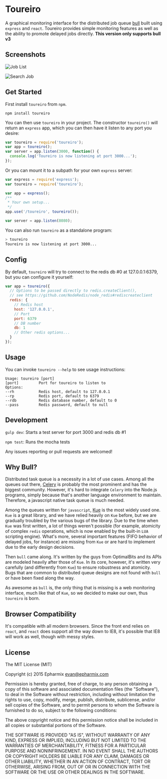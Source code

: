 # Toureiro


A graphical monitoring interface for the distributed job queue [bull](https://github.com/OptimalBits/bull) built using `express` and `react`. Toureiro provides simple monitoring features as well as the ability to promote delayed jobs directly. **This version only supports bull v3**

## Screenshots

![Job List](https://raw.githubusercontent.com/Epharmix/Toureiro/screenshots/public/screenshots/Job%20List.png "Job List")

![Search Job](https://raw.githubusercontent.com/Epharmix/Toureiro/screenshots/public/screenshots/Search%20Job.png "Search Job")

## Get Started

First install `toureiro` from `npm`.

```
npm install toureiro
```

You can then use `toureiro` in your project. The constructor `toureiro()` will return an `express` app, which you can then have it listen to any port you desire:

```javascript
var toureiro = require('toureiro');
var app = toureiro();
var server = app.listen(3000, function() {
  console.log('Toureiro is now listening at port 3000...');
});
```

Or you can mount it to a subpath for your own `express` server:

```javascript
var express = require('express');
var toureiro = require('toureiro');

var app = express();
/**
 * Your own setup...
 */
app.use('/toureiro', toureiro());

var server = app.listen(8080);
```

You can also run `toureiro` as a standalone program:

```bash
> toureiro
Toureiro is now listening at port 3000...
```

## Config

By default, `toureiro` will try to connect to the redis db #0 at 127.0.0.1:6379, but you can configure it yourself:

```javascript
var app = toureiro({
  // Options to be passed directly to redis.createClient(),
  // see https://github.com/NodeRedis/node_redis#rediscreateclient
  redis: {
    // Redis host
    host: '127.0.0.1',
    // Port
    port: 6379
    // DB number
    db: 1
    // Other redis options...
  }
});
```

## Usage

You can invoke `toureiro --help` to see usage instructions:

```
Usage: toureiro [port]
[port]         Port for toureiro to listen to
Options:
--rh           Redis host, default to 127.0.0.1
--rp           Redis port, default to 6379
--rdb          Redis database number, default to 0
--pass         Redis password, default to null
```

## Development

`gulp dev`: Starts a test server for port 3000 and redis db #1

`npm test`: Runs the mocha tests

Any issues reporting or pull requests are welcomed!

## Why Bull?

Distributed task queue is a necessity in a lot of use cases. Among all the queues out there, [Celery](http://www.celeryproject.org/) is probably the most prominent and has the biggest community. However, it's hard to integrate `Celery` into the Node.js programs, simply because that's another language environment to maintain. Therefore, a javascript native task queue is much needed.

Among the queues written for `javascript`, [Kue](https://github.com/Automattic/kue.git) is the most widely used one. `Kue` is a great library, and we have relied heavily on `Kue` before, but we are gradually troubled by the various bugs of the library. Due to the time when `Kue` was first written, a lot of things weren't possible (for example, atomicity of complex `redis` operations, which is now enabled by the built-in `LUA` scripting engine). What's more, several important features (FIFO behavior of delayed jobs, for instance) are missing from `Kue` or are hard to implement due to the early design decisions.

Then `bull` came along. It's written by the guys from OptimalBits and its APIs are modeled heavily after those of `Kue`. In its core, however, it's written very carefully (and differently from `Kue`) to ensure robustness and atomicity. Bugs that are common to distributed queue designs are not found with `bull` or have been fixed along the way.

As awesome as `bull` is, the only thing that is missing is a web monitoring interface, much like that of `Kue`, so we decided to make our own, thus `toureiro` is born.

## Browser Compatibility

It's compatible with all modern browsers. Since the front end relies on `react`, and `react` does support all the way down to IE8, it's possible that IE8 will work as well, though with messy styles.

## License

The MIT License (MIT)

Copyright (c) 2015 Epharmix <evan@epharmix.com>

Permission is hereby granted, free of charge, to any person obtaining a copy
of this software and associated documentation files (the "Software"), to deal
in the Software without restriction, including without limitation the rights
to use, copy, modify, merge, publish, distribute, sublicense, and/or sell
copies of the Software, and to permit persons to whom the Software is
furnished to do so, subject to the following conditions:

The above copyright notice and this permission notice shall be included in all
copies or substantial portions of the Software.

THE SOFTWARE IS PROVIDED "AS IS", WITHOUT WARRANTY OF ANY KIND, EXPRESS OR
IMPLIED, INCLUDING BUT NOT LIMITED TO THE WARRANTIES OF MERCHANTABILITY,
FITNESS FOR A PARTICULAR PURPOSE AND NONINFRINGEMENT. IN NO EVENT SHALL THE
AUTHORS OR COPYRIGHT HOLDERS BE LIABLE FOR ANY CLAIM, DAMAGES OR OTHER
LIABILITY, WHETHER IN AN ACTION OF CONTRACT, TORT OR OTHERWISE, ARISING FROM,
OUT OF OR IN CONNECTION WITH THE SOFTWARE OR THE USE OR OTHER DEALINGS IN THE
SOFTWARE.
